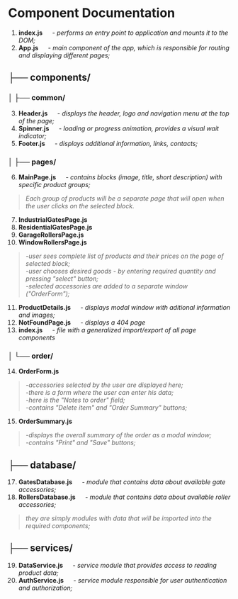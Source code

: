 # Component Documentation

1. **index.js** &emsp; - _performs an entry point to application and mounts it to the DOM;_
2. **App.js** &emsp; - _main component of the app, which is responsible for routing and displaying different pages;_

## ├── components/

### │   ├── common/

3. **Header.js** &emsp; - _displays the header, logo and navigation menu at the top of the page;_
4. **Spinner.js** &emsp; - _loading or progress animation, provides a visual wait indicator;_
5. **Footer.js** &emsp; - _displays additional information, links, contacts;_

### │   ├── pages/

6. **MainPage.js** &emsp; - _contains blocks (image, title, short description) with specific product groups;_
> _Each group of products will be a separate page that will open when the user clicks on the selected block._
7. **IndustrialGatesPage.js**
8. **ResidentialGatesPage.js**
9. **GarageRollersPage.js**
10. **WindowRollersPage.js**
> _-user sees complete list of products and their prices on the page of selected block;_\
> _-user chooses desired goods - by entering required quantity and pressing "select" button;_\
> _-selected accessories are added to a separate window ("OrderForm");_
11. **ProductDetails.js** &emsp; - _displays modal window with aditional information and images;_
12. **NotFoundPage.js** &emsp; - _displays a 404 page_
13. **index.js** &emsp; - _file with a generalized import/export of all page components_

### │   └── order/

14. **OrderForm.js**
> _-accessories selected by the user are displayed here;_\
> _-there is a form where the user can enter his data;_\
> _-here is the "Notes to order" field;_\
> _-contains "Delete item" and "Order Summary" buttons;_
15. **OrderSummary.js**
> _-displays the overall summary of the order as a modal window;_\
> _-contains "Print" and "Save" buttons;_

## ├── database/
17. **GatesDatabase.js** &emsp; - _module that contains data about available gate accessories;_
18. **RollersDatabase.js** &emsp; - _module that contains data about available roller accessories;_
> _they are simply modules with data that will be imported into the required components;_

## ├── services/
19. **DataService.js** &emsp; - _service module that provides access to reading product data;_
20. **AuthService.js** &emsp; - _service module responsible for user authentication and authorization;_
